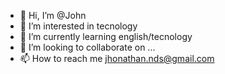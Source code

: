 - 👋 Hi, I’m @John
- 👀 I’m interested in tecnology
- 🌱 I’m currently learning english/tecnology
- 💞️ I’m looking to collaborate on ...
- 📫 How to reach me jhonathan.nds@gmail.com

<!---
John/John is a ✨ special ✨ repository because its `README.md` (this file) appears on your GitHub profile.
You can click the Preview link to take a look at your changes.
--->
